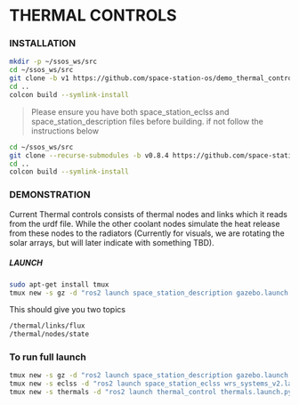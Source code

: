 # THERMAL CONTROLS

### INSTALLATION 

```bash
mkdir -p ~/ssos_ws/src
cd ~/ssos_ws/src 
git clone -b v1 https://github.com/space-station-os/demo_thermal_control.git
cd ..
colcon build --symlink-install 
```
> Please ensure you have both space_station_eclss and space_station_description files before building. if not follow the instructions below

```bash
cd ~/ssos_ws/src
git clone --recurse-submodules -b v0.8.4 https://github.com/space-station-os/space_station_os.git
cd ..
colcon build --symlink-install 
```

### DEMONSTRATION 

Current Thermal controls consists of thermal nodes and links which it reads from the urdf file. While the other coolant nodes simulate the heat release from these nodes to the radiators (Currently for visuals, we are rotating the solar arrays, but will later indicate with something TBD).

##### LAUNCH 

```bash
sudo apt-get install tmux
tmux new -s gz -d "ros2 launch space_station_description gazebo.launch.py" 
```

This should give you two topics 

```bash
/thermal/links/flux
/thermal/nodes/state
```
### To run full launch 

```bash
tmux new -s gz -d "ros2 launch space_station_description gazebo.launch.py"
tmux new -s eclss -d "ros2 launch space_station_eclss wrs_systems_v2.launch.py"
tmux new -s thermals -d "ros2 launch thermal_control thermals.launch.py"
```






